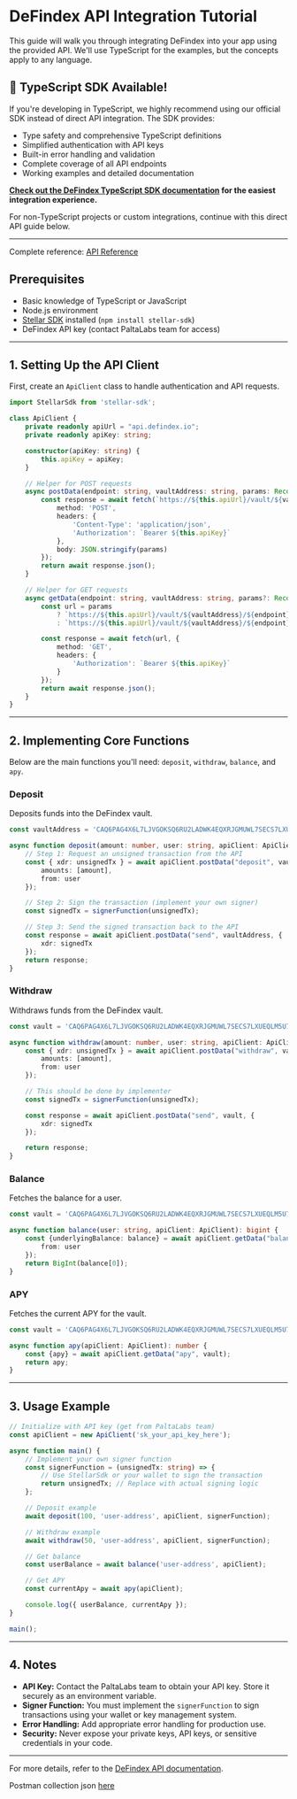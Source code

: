 # DeFindex API Integration Tutorial

This guide will walk you through integrating DeFindex into your app using the provided API. We'll use TypeScript for the examples, but the concepts apply to any language.

## 🚀 TypeScript SDK Available!

If you're developing in TypeScript, we highly recommend using our official SDK instead of direct API integration. The SDK provides:
- Type safety and comprehensive TypeScript definitions
- Simplified authentication with API keys
- Built-in error handling and validation
- Complete coverage of all API endpoints
- Working examples and detailed documentation

**[Check out the DeFindex TypeScript SDK documentation](./03-defindex-sdk.md) for the easiest integration experience.**

For non-TypeScript projects or custom integrations, continue with this direct API guide below.

---

Complete reference: [API Reference](https://api.defindex.io/docs)

## Prerequisites

- Basic knowledge of TypeScript or JavaScript
- Node.js environment
- [Stellar SDK](https://www.stellar.org/developers/reference/) installed (`npm install stellar-sdk`)
- DeFindex API key (contact PaltaLabs team for access)

---

## 1. Setting Up the API Client

First, create an `ApiClient` class to handle authentication and API requests.

```typescript
import StellarSdk from 'stellar-sdk';

class ApiClient {
    private readonly apiUrl = "api.defindex.io";
    private readonly apiKey: string;

    constructor(apiKey: string) {
        this.apiKey = apiKey;
    }

    // Helper for POST requests
    async postData(endpoint: string, vaultAddress: string, params: Record<string, any>): Promise<any> {
        const response = await fetch(`https://${this.apiUrl}/vault/${vaultAddress}/${endpoint}`, {
            method: 'POST',
            headers: {
                'Content-Type': 'application/json',
                'Authorization': `Bearer ${this.apiKey}`
            },
            body: JSON.stringify(params)
        });
        return await response.json();
    }

    // Helper for GET requests
    async getData(endpoint: string, vaultAddress: string, params?: Record<string, any>): Promise<any> {
        const url = params
            ? `https://${this.apiUrl}/vault/${vaultAddress}/${endpoint}?${new URLSearchParams(params).toString()}`
            : `https://${this.apiUrl}/vault/${vaultAddress}/${endpoint}`;

        const response = await fetch(url, {
            method: 'GET',
            headers: {
                'Authorization': `Bearer ${this.apiKey}`
            }
        });
        return await response.json();
    }
}
```

---

## 2. Implementing Core Functions

Below are the main functions you'll need: `deposit`, `withdraw`, `balance`, and `apy`.

### Deposit

Deposits funds into the DeFindex vault.

```typescript
const vaultAddress = 'CAQ6PAG4X6L7LJVGOKSQ6RU2LADWK4EQXRJGMUWL7SECS7LXUEQLM5U7';

async function deposit(amount: number, user: string, apiClient: ApiClient, signerFunction: (tx: string) => string) {
    // Step 1: Request an unsigned transaction from the API
    const { xdr: unsignedTx } = await apiClient.postData("deposit", vaultAddress, {
        amounts: [amount],
        from: user
    });

    // Step 2: Sign the transaction (implement your own signer)
    const signedTx = signerFunction(unsignedTx);

    // Step 3: Send the signed transaction back to the API
    const response = await apiClient.postData("send", vaultAddress, {
        xdr: signedTx
    });
    return response;
}
```

### Withdraw

Withdraws funds from the DeFindex vault.

```typescript
const vault = 'CAQ6PAG4X6L7LJVGOKSQ6RU2LADWK4EQXRJGMUWL7SECS7LXUEQLM5U7';

async function withdraw(amount: number, user: string, apiClient: ApiClient, signerFunction: (tx: string) => string) {
    const { xdr: unsignedTx } = await apiClient.postData("withdraw", vault, {
        amounts: [amount],
        from: user
    });

    // This should be done by implementer
    const signedTx = signerFunction(unsignedTx);

    const response = await apiClient.postData("send", vault, {
        xdr: signedTx
    });

    return response;
}
```

### Balance

Fetches the balance for a user.

```typescript
const vault = 'CAQ6PAG4X6L7LJVGOKSQ6RU2LADWK4EQXRJGMUWL7SECS7LXUEQLM5U7';

async function balance(user: string, apiClient: ApiClient): bigint {
    const {underlyingBalance: balance} = await apiClient.getData("balance", vault, {
        from: user
    });
    return BigInt(balance[0]);
}
```

### APY

Fetches the current APY for the vault.

```typescript
const vault = 'CAQ6PAG4X6L7LJVGOKSQ6RU2LADWK4EQXRJGMUWL7SECS7LXUEQLM5U7';

async function apy(apiClient: ApiClient): number {
    const {apy} = await apiClient.getData("apy", vault);
    return apy;
}
```

---

## 3. Usage Example

```typescript
// Initialize with API key (get from PaltaLabs team)
const apiClient = new ApiClient('sk_your_api_key_here');

async function main() {
    // Implement your own signer function
    const signerFunction = (unsignedTx: string) => {
        // Use StellarSdk or your wallet to sign the transaction
        return unsignedTx; // Replace with actual signing logic
    };

    // Deposit example
    await deposit(100, 'user-address', apiClient, signerFunction);

    // Withdraw example
    await withdraw(50, 'user-address', apiClient, signerFunction);

    // Get balance
    const userBalance = await balance('user-address', apiClient);

    // Get APY
    const currentApy = await apy(apiClient);

    console.log({ userBalance, currentApy });
}

main();
```

---

## 4. Notes

- **API Key:** Contact the PaltaLabs team to obtain your API key. Store it securely as an environment variable.
- **Signer Function:** You must implement the `signerFunction` to sign transactions using your wallet or key management system.
- **Error Handling:** Add appropriate error handling for production use.
- **Security:** Never expose your private keys, API keys, or sensitive credentials in your code.

---

For more details, refer to the [DeFindex API documentation](https://api.defindex.io/docs).

Postman collection json [here](postman_collection.json)

